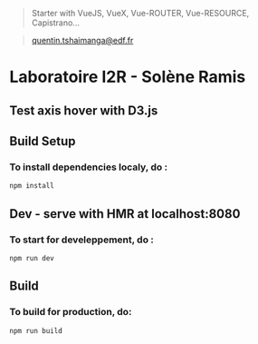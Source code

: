 > Starter with VueJS, VueX, Vue-ROUTER, Vue-RESOURCE, Capistrano...

> quentin.tshaimanga@edf.fr

# Laboratoire I2R - Solène Ramis
## Test axis hover with D3.js

## Build Setup
### To install dependencies localy, do :
```
npm install
```

## Dev -  serve with HMR at localhost:8080
### To start for develeppement, do :
```
npm run dev
```

## Build
### To build for production, do:
```
npm run build
```
